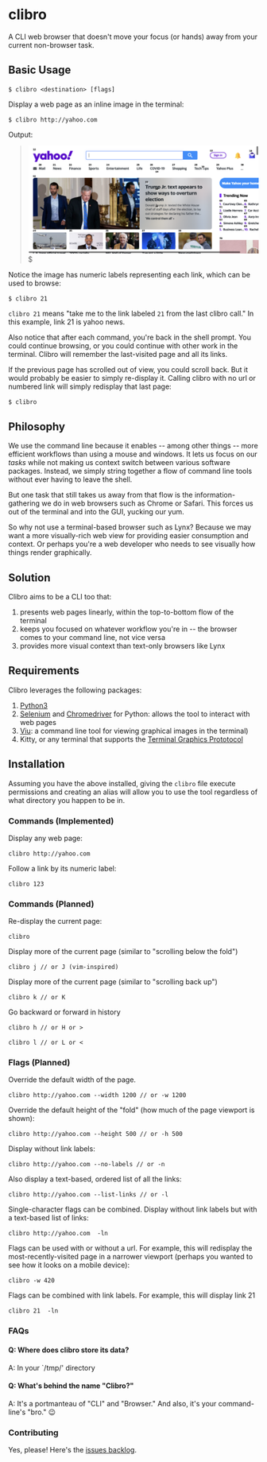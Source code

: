 # clibro
A CLI web browser that doesn't move your focus (or hands) away from your current non-browser task.

## Basic Usage

```
$ clibro <destination> [flags]
```

Display a web page as an inline image in the terminal:

```
$ clibro http://yahoo.com
```
Output:
> ![Example of a clibrowz page](example-image-01.png)
> $

Notice the image has numeric labels representing each link, which can be used to browse:

```
$ clibro 21
```

`clibro 21` means "take me to the link labeled `21` from the last clibro call." In this example, link 21 is yahoo news.

Also notice that after each command, you're back in the shell prompt. You could continue browsing, or you could continue with other work in the terminal. Clibro will remember the last-visited page and all its links.

If the previous page has scrolled out of view, you could scroll back. But it would probably be easier to simply re-display it. Calling clibro with no url or numbered link will simply redisplay that last page:

```
$ clibro
```

## Philosophy

We use the command line because it enables -- among other things -- more efficient workflows than using a mouse and windows. It lets us focus on our *tasks* while not making us context switch between various software packages. Instead, we simply string together a flow of command line tools without ever having to leave the shell.

But one task that still takes us away from that flow is the information-gathering we do in web browsers such as Chrome or Safari. This forces us out of the terminal and into the GUI, yucking our yum.

So why not use a terminal-based browser such as Lynx? Because we may want a more visually-rich web view for providing easier consumption and context. Or perhaps you're a web developer who needs to see visually how things render graphically.

## Solution

Clibro aims to be a CLI too that:

1. presents web pages linearly, within the top-to-bottom flow of the terminal
2. keeps you focused on whatever workflow you're in -- the browser comes to your command line, not vice versa
3. provides more visual context than text-only browsers like Lynx

## Requirements

Clibro leverages the following packages:

1. [Python3](https://www.python.org/downloads/)
2. [Selenium](https://selenium-python.readthedocs.io/installation.html) and [Chromedriver](https://chromedriver.chromium.org/getting-started) for Python: allows the tool to interact with web pages
3. [Viu](https://github.com/atanunq/viu): a command line tool for viewing graphical images in the terminal)
4. Kitty, or any terminal that supports the [Terminal Graphics Prototocol](https://sw.kovidgoyal.net/kitty/graphics-protocol/)

## Installation

Assuming you have the above installed, giving the `clibro` file execute permissions and creating an alias will allow you to use the tool regardless of what directory you happen to be in.

### Commands (Implemented)

Display any web page:
```
clibro http://yahoo.com
```

Follow a link by its numeric label:
```
clibro 123
```

### Commands (Planned)

Re-display the current page:
```
clibro
```

Display more of the current page (similar to "scrolling below the fold")
```
clibro j // or J (vim-inspired)
```

Display more of the current page (similar to "scrolling back up")
```
clibro k // or K
```

Go backward or forward in history
```
clibro h // or H or >
```
```
clibro l // or L or <
```

### Flags (Planned)

Override the default width of the page.
```
clibro http://yahoo.com --width 1200 // or -w 1200
```

Override the default height of the "fold" (how much of the page viewport is shown):
```
clibro http://yahoo.com --height 500 // or -h 500
```

Display without link labels:
```
clibro http://yahoo.com --no-labels // or -n
```

Also display a text-based, ordered list of all the links:
```
clibro http://yahoo.com --list-links // or -l
```

Single-character flags can be combined. Display without link labels but with a text-based list of links:
```
clibro http://yahoo.com  -ln
```

Flags can be used with or without a url. For example, this will redisplay the most-recently-visited page in a narrower viewport (perhaps you wanted to see how it looks on a mobile device):
```
clibro -w 420
```

Flags can be combined with link labels. For example, this will display link 21 
```
clibro 21  -ln
```

### FAQs

#### Q: Where does clibro store its data?
A: In your `/tmp/' directory

#### Q: What's behind the name "Clibro?"
A: It's a portmanteau of "CLI" and "Browser." And also, it's your command-line's "bro." 😉

### Contributing
Yes, please! Here's the [issues backlog](https://github.com/oaklandgit/clibro/issues).
